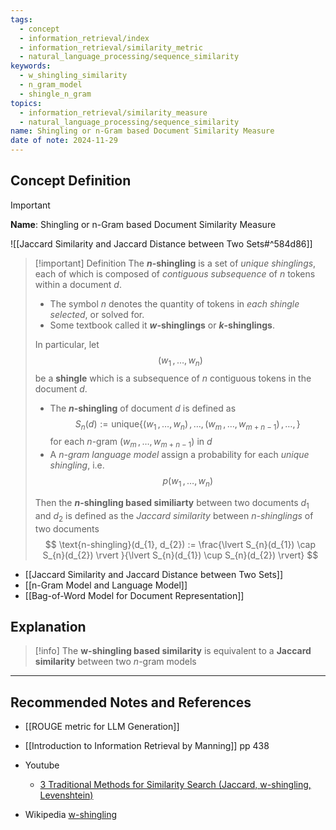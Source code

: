 ```yaml
---
tags:
  - concept
  - information_retrieval/index
  - information_retrieval/similarity_metric
  - natural_language_processing/sequence_similarity
keywords:
  - w_shingling_similarity
  - n_gram_model
  - shingle_n_gram
topics:
  - information_retrieval/similarity_measure
  - natural_language_processing/sequence_similarity
name: Shingling or n-Gram based Document Similarity Measure
date of note: 2024-11-29
---
```


## Concept Definition

>[!important]
>**Name**: Shingling or n-Gram based Document Similarity Measure

![[Jaccard Similarity and Jaccard Distance between Two Sets#^584d86]]

>[!important] Definition
>The **$n$-shingling** is a set of *unique shinglings*, each of which is composed of *contiguous subsequence* of $n$ tokens within a document $d$.
>- The symbol $n$ denotes the quantity of tokens in *each shingle selected*, or solved for.
>- Some textbook called it  **$w$-shinglings** or **$k$-shinglings**.
>  
>  
>In particular, let $$(w_{1}\,{,}\ldots{,}\,w_{n})$$ be a **shingle** which is a subsequence of $n$ contiguous tokens in the document $d$.
>- The  **$n$-shingling** of document $d$ is defined as $$S_{n}(d) := \text{unique}\{(w_{1}\,{,}\ldots{,}\,w_{n}) \,{,}\ldots{,}\, (w_{m}\,{,}\ldots{,}\,w_{m+n-1}) \,{,}\ldots{,}\, \}$$ for each $n$-gram $(w_{m}\,{,}\ldots{,}\,w_{m+n-1})$ in $d$
>- A *n-gram language model* assign a probability for each *unique shingling*, i.e. $$p(w_{1}\,{,}\ldots{,}\,w_{n})$$ 
>
>Then the **$n$-shingling based similiarty** between two documents $d_{1}$ and $d_{2}$ is defined as the *Jaccard similarity* between *$n$-shinglings* of two documents
>$$
>\text{n-shingling}(d_{1}, d_{2}) := \frac{\lvert S_{n}(d_{1}) \cap S_{n}(d_{2}) \rvert }{\lvert S_{n}(d_{1}) \cup S_{n}(d_{2}) \rvert}
>$$

- [[Jaccard Similarity and Jaccard Distance between Two Sets]]
- [[n-Gram Model and Language Model]]
- [[Bag-of-Word Model for Document Representation]]


## Explanation

>[!info]
>The **w-shingling based similarity** is equivalent to a **Jaccard similarity** between two $n$-gram models




-----------
##  Recommended Notes and References


- [[ROUGE metric for LLM Generation]]


- [[Introduction to Information Retrieval by Manning]] pp 438

- Youtube
	- [3 Traditional Methods for Similarity Search (Jaccard, w-shingling, Levenshtein)](https://www.youtube.com/watch?v=AY62z7HrghY&list=PLIUOU7oqGTLhlWpTz4NnuT3FekouIVlqc&index=1)

- Wikipedia [w-shingling](https://en.wikipedia.org/wiki/W-shingling)
